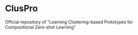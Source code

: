 # ClusPro
Official repository of  "Learning Clustering-based  Prototypes for Compositional Zero-shot Learning"
